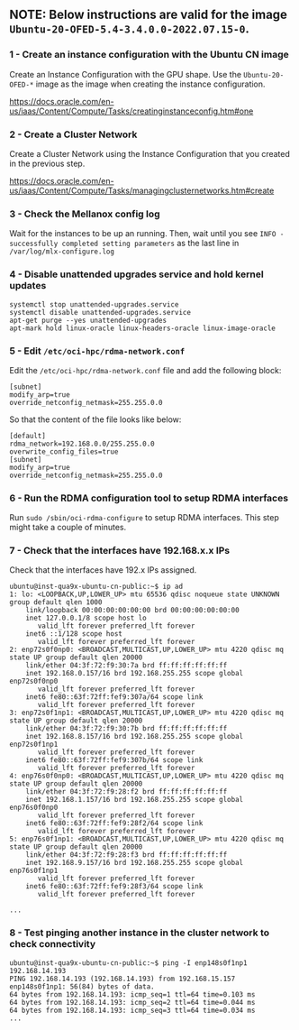 ## NOTE: Below instructions are valid for the image `Ubuntu-20-OFED-5.4-3.4.0.0-2022.07.15-0`.



### 1 - Create an instance configuration with the Ubuntu CN image

Create an Instance Configuration with the GPU shape. Use the `Ubuntu-20-OFED-*` image as the image when creating the instance configuration.

https://docs.oracle.com/en-us/iaas/Content/Compute/Tasks/creatinginstanceconfig.htm#one

### 2 - Create a Cluster Network

Create a Cluster Network using the Instance Configuration that you created in the previous step.

https://docs.oracle.com/en-us/iaas/Content/Compute/Tasks/managingclusternetworks.htm#create

### 3 - Check the Mellanox config log

Wait for the instances to be up an running. Then, wait until you see `INFO - successfully completed setting parameters` as the last line in `/var/log/mlx-configure.log`

### 4 - Disable unattended upgrades service and hold kernel updates

```
systemctl stop unattended-upgrades.service
systemctl disable unattended-upgrades.service
apt-get purge --yes unattended-upgrades
apt-mark hold linux-oracle linux-headers-oracle linux-image-oracle
```

### 5 - Edit `/etc/oci-hpc/rdma-network.conf`

Edit the `/etc/oci-hpc/rdma-network.conf` file and add the following block:

```
[subnet]
modify_arp=true
override_netconfig_netmask=255.255.0.0
```

So that the content of the file looks like below:

```
[default]
rdma_network=192.168.0.0/255.255.0.0
overwrite_config_files=true
[subnet]
modify_arp=true
override_netconfig_netmask=255.255.0.0
```

### 6 - Run the RDMA configuration tool to setup RDMA interfaces

Run `sudo /sbin/oci-rdma-configure` to setup RDMA interfaces. This step might take a couple of minutes.

### 7 - Check that the interfaces have 192.168.x.x IPs

Check that the interfaces have 192.x IPs assigned.

```
ubuntu@inst-qua9x-ubuntu-cn-public:~$ ip ad
1: lo: <LOOPBACK,UP,LOWER_UP> mtu 65536 qdisc noqueue state UNKNOWN group default qlen 1000
    link/loopback 00:00:00:00:00:00 brd 00:00:00:00:00:00
    inet 127.0.0.1/8 scope host lo
       valid_lft forever preferred_lft forever
    inet6 ::1/128 scope host
       valid_lft forever preferred_lft forever
2: enp72s0f0np0: <BROADCAST,MULTICAST,UP,LOWER_UP> mtu 4220 qdisc mq state UP group default qlen 20000
    link/ether 04:3f:72:f9:30:7a brd ff:ff:ff:ff:ff:ff
    inet 192.168.0.157/16 brd 192.168.255.255 scope global enp72s0f0np0
       valid_lft forever preferred_lft forever
    inet6 fe80::63f:72ff:fef9:307a/64 scope link
       valid_lft forever preferred_lft forever
3: enp72s0f1np1: <BROADCAST,MULTICAST,UP,LOWER_UP> mtu 4220 qdisc mq state UP group default qlen 20000
    link/ether 04:3f:72:f9:30:7b brd ff:ff:ff:ff:ff:ff
    inet 192.168.8.157/16 brd 192.168.255.255 scope global enp72s0f1np1
       valid_lft forever preferred_lft forever
    inet6 fe80::63f:72ff:fef9:307b/64 scope link
       valid_lft forever preferred_lft forever
4: enp76s0f0np0: <BROADCAST,MULTICAST,UP,LOWER_UP> mtu 4220 qdisc mq state UP group default qlen 20000
    link/ether 04:3f:72:f9:28:f2 brd ff:ff:ff:ff:ff:ff
    inet 192.168.1.157/16 brd 192.168.255.255 scope global enp76s0f0np0
       valid_lft forever preferred_lft forever
    inet6 fe80::63f:72ff:fef9:28f2/64 scope link
       valid_lft forever preferred_lft forever
5: enp76s0f1np1: <BROADCAST,MULTICAST,UP,LOWER_UP> mtu 4220 qdisc mq state UP group default qlen 20000
    link/ether 04:3f:72:f9:28:f3 brd ff:ff:ff:ff:ff:ff
    inet 192.168.9.157/16 brd 192.168.255.255 scope global enp76s0f1np1
       valid_lft forever preferred_lft forever
    inet6 fe80::63f:72ff:fef9:28f3/64 scope link
       valid_lft forever preferred_lft forever
       
...
```

### 8 - Test pinging another instance in the cluster network to check connectivity

```
ubuntu@inst-qua9x-ubuntu-cn-public:~$ ping -I enp148s0f1np1 192.168.14.193
PING 192.168.14.193 (192.168.14.193) from 192.168.15.157 enp148s0f1np1: 56(84) bytes of data.
64 bytes from 192.168.14.193: icmp_seq=1 ttl=64 time=0.103 ms
64 bytes from 192.168.14.193: icmp_seq=2 ttl=64 time=0.044 ms
64 bytes from 192.168.14.193: icmp_seq=3 ttl=64 time=0.034 ms
...
```

